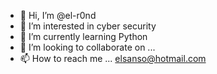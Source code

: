 - 👋 Hi, I’m @el-r0nd
- 👀 I’m interested in cyber security
- 🌱 I’m currently learning Python
- 💞️ I’m looking to collaborate on ...
- 📫 How to reach me ... elsanso@hotmail.com

<!---
el-r0nd/el-r0nd is a ✨ special ✨ repository because its `README.md` (this file) appears on your GitHub profile.
You can click the Preview link to take a look at your changes.
--->
